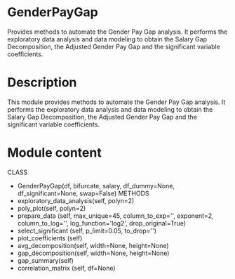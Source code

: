 # GenderPayGap
Provides methods to automate the Gender Pay Gap analysis. It performs the exploratory data analysis and data modeling to obtain the Salary Gap Decomposition, the Adjusted Gender Pay Gap and the significant variable coefficients. 

# Description
This module provides methods to automate the Gender Pay Gap analysis. 
It performs the exploratory data analysis and data modeling to obtain the Salary Gap Decomposition, 
the Adjusted Gender Pay Gap and the significant variable coefficients. 
# Module content
CLASS
- GenderPayGap(df, bifurcate, salary, df_dummy=None, df_significant=None, swap=False)
METHODS
- exploratory_data_analysis(self, polyn=2)
- poly_plot(self, polyn=2)
- prepare_data (self, max_unique=45, column_to_exp='', exponent=2, 
   column_to_log='', log_function='log2', drop_original=True)
- select_significant (self, p_limit=0.05, to_drop='')
- plot_coefficients (self)
- avg_decomposition(self, width=None, height=None)
- gap_decomposition(self, width=None, height=None)
- gap_summary(self)
- correlation_matrix (self, df=None)
